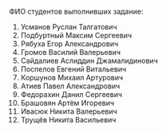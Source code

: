 ФИО студентов выполнивших задание:
1. Усманов Руслан Талгатович
2. Подбуртный Максим Сергеевич
3. Рябуха Егор Александрович
4. Громов Василий Валерьевич
5. Сайдалиев Аслиддин Джамалидинович
6. Поспелов Евгений Витальевич
7. Коршунов Михаил Артурович
8. Атиев Павел Александрович
9. Федорахин Данил Сергеевич
10. Брашовян Артём Игоревич
11. Ивасюк Никита Валерьевич
12. Трущёв Никита Васильевич
